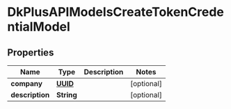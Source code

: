
# DkPlusAPIModelsCreateTokenCredentialModel

## Properties
Name | Type | Description | Notes
------------ | ------------- | ------------- | -------------
**company** | [**UUID**](UUID.md) |  |  [optional]
**description** | **String** |  |  [optional]



